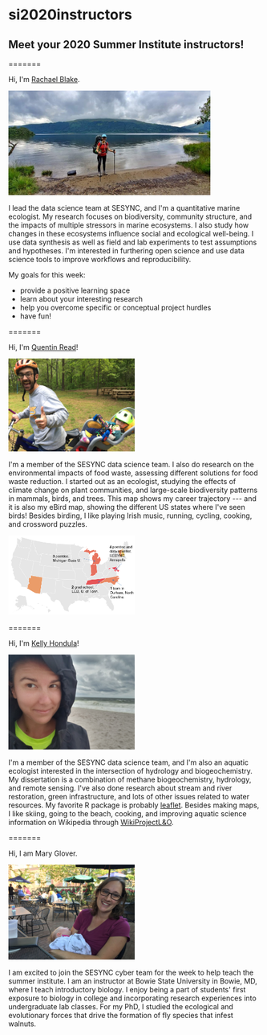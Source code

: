 # si2020instructors

## Meet your 2020 Summer Institute instructors!



=======

Hi, I'm [Rachael Blake](http://rachaeleblake.com).  

<img src="IMG_6589.jpg" height="50%" width="80%" alt="Rachael in Scotland" />

I lead the data science team at SESYNC, and I'm a quantitative marine ecologist.  My research focuses on biodiversity, community structure, and the impacts of multiple stressors in marine ecosystems.  I also study how changes in these ecosystems influence social and ecological well-being.  I use data synthesis as well as field and lab experiments to test assumptions and hypotheses.  I'm interested in furthering open science and use data science tools to improve workflows and reproducibility.  

My goals for this week:
- provide a positive learning space
- learn about your interesting research
- help you overcome specific or conceptual project hurdles
- have fun!

=======

Hi, I'm [Quentin Read](http://quentinread.com)!

<img src="qpic.jpg" height="50%" width="50%" alt="Quentin and Vinny" />

I'm a member of the SESYNC data science team. I also do research on the environmental impacts of food waste, assessing different solutions for food waste reduction. I started out as an ecologist, studying the effects of climate change on plant communities, and large-scale biodiversity patterns in mammals, birds, and trees. This map shows my career trajectory --- and it is also my eBird map, showing the different US states where I've seen birds! Besides birding, I like playing Irish music, running, cycling, cooking, and crossword puzzles.

<img src="qmap.PNG" height="50%" width="50%" alt="Q's map" />

=======

Hi, I'm [Kelly Hondula](https://khondula.github.io/)!

<img src="windybeach.jpg" height="50%" width="50%" alt="Kelly at the beach" />

I'm a member of the SESYNC data science team, and I'm also an aquatic ecologist interested in the intersection of hydrology and biogeochemistry. My dissertation is a combination of methane biogeochemistry, hydrology, and remote sensing. I've also done research about stream and river restoration, green infrastructure, and lots of other issues related to water resources. My favorite R package is probably [leaflet](https://rstudio.github.io/leaflet/). Besides making maps, I like skiing, going to the beach, cooking, and improving aquatic science information on Wikipedia through [WikiProjectL&O](https://twitter.com/WikiProjectLO). 

=======

Hi, I am Mary Glover.

<img src="M_pic.jpg" height="50%" width="50%" alt="Mary and baby Vinny" />

I am excited to join the SESYNC cyber team for the week to help teach the summer institute. I am an instructor at Bowie State University in Bowie, MD, where I teach introductory biology. I enjoy being a part of students' first exposure to biology in college and incorporating research experiences into undergraduate lab classes. For my PhD, I studied the ecological and evolutionary forces that drive the formation of fly species that infest walnuts. 



